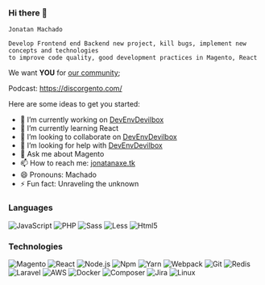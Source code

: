 ### Hi there 👋
```
Jonatan Machado

Develop Frontend end Backend new project, kill bugs, implement new concepts and technologies 
to improve code quality, good development practices in Magento, React
```
We want **YOU** for [our community](https://discord.io/Discorgento);

Podcast: https://discorgento.com/

Here are some ideas to get you started:

- 🔭 I’m currently working on [DevEnvDevilbox](https://github.com/Discorgento/DevEnvDevilbox) 
- 🌱 I’m currently learning React
- 👯 I’m looking to collaborate on  [DevEnvDevilbox](https://github.com/Discorgento/DevEnvDevilbox)
- 🤔 I’m looking for help with [DevEnvDevilbox](https://github.com/Discorgento/DevEnvDevilbox)
- 💬 Ask me about Magento
- 📫 How to reach me: [jonatanaxe.tk](https://jonatanaxe.tk)
- 😄 Pronouns: Machado
- ⚡ Fun fact: Unraveling the unknown

### Languages
![JavaScript](https://img.shields.io/badge/-JavaScript-000?&logo=JavaScript&logoColor=ddc508)
![PHP](https://img.shields.io/badge/-PHP-000?&logo=PHP)
![Sass](https://img.shields.io/badge/-Sass-000?&logo=Sass)
![Less](https://img.shields.io/badge/-Less-000?&logo=Less)
![Html5](https://img.shields.io/badge/-Html5-000?&logo=Html5)

### Technologies

![Magento](https://img.shields.io/badge/-Magento-000?&logo=Magento)
![React](https://img.shields.io/badge/-React-000?&logo=React)
![Node.js](https://img.shields.io/badge/-Node.js-000?&logo=node.js)
![Npm](https://img.shields.io/badge/-Npm.js-000?&logo=Npm)
![Yarn](https://img.shields.io/badge/-Yarn-000?&logo=Yarn)
![Webpack](https://img.shields.io/badge/-Webpack-000?&logo=Webpack)
![Git](https://img.shields.io/badge/-Git-000?&logo=Git)
![Redis](https://img.shields.io/badge/-Redis-000?&logo=Redis)
![Laravel](https://img.shields.io/badge/-Laravel-000?&logo=Laravel&logoColor=FFFFFF)
![AWS](https://img.shields.io/badge/-AWS-000?&logo=Amazon-AWS&logoColor=FF9900)
![Docker](https://img.shields.io/badge/-Docker-000?&logo=Docker)
![Composer](https://img.shields.io/badge/-Composer-000?&logo=Composer&logoColor=ffffff)
![Jira](https://img.shields.io/badge/-Jira-000?&logo=Jira-Software&logoColor=0052CC)
![Linux](https://img.shields.io/badge/-Linux-000?&logo=Linux&logoColor=FCC624)
